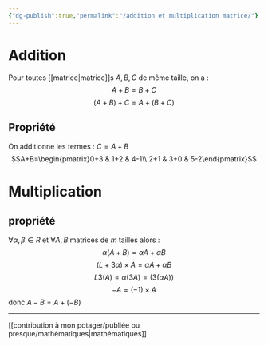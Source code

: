 ```yaml
---
{"dg-publish":true,"permalink":"/addition et multiplication matrice/"}
---
```


# Addition
Pour toutes [[matrice\|matrice]]s $A,B,C$ de même taille, on a :
$$A+B=B+C$$
$$(A+B)+C=A+(B+C)$$
## Propriété
On additionne les termes : $C=A+B$
	$$A+B=\begin{pmatrix}0+3 & 1+2 & 4-1\\ 2+1 & 3+0 & 5-2\end{pmatrix}$$
# Multiplication
## propriété
$\forall\alpha, \beta \in R$ et $\forall A,B$ matrices de $m$ tailles alors : $$\alpha(A+B)=\alpha A+\alpha B$$
$$(L+3\alpha) \times A= \alpha A+ \alpha B$$
$$L3(A)=\alpha(3A)=(3(\alpha A))$$
$$-A=(-1) \times A$$
donc $A-B=A+(-B)$

---
[[contribution à mon potager/publiée ou presque/mathématiques\|mathématiques]]